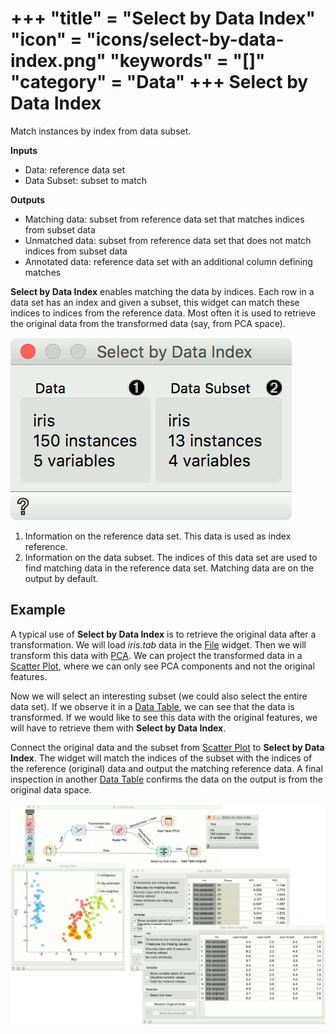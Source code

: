 +++
"title" = "Select by Data Index"
"icon" = "icons/select-by-data-index.png"
"keywords" = "[]"
"category" = "Data"
+++
Select by Data Index
====================

Match instances by index from data subset.

**Inputs**

- Data: reference data set
- Data Subset: subset to match

**Outputs**

- Matching data: subset from reference data set that matches indices from subset data
- Unmatched data: subset from reference data set that does not match indices from subset data
- Annotated data: reference data set with an additional column defining matches

**Select by Data Index** enables matching the data by indices. Each row in a data set has an index and given a subset, this widget can match these indices to indices from the reference data. Most often it is used to retrieve the original data from the transformed data (say, from PCA space).

![](/images/data/Select-by-Data-Index-stamped.png)

1. Information on the reference data set. This data is used as index reference.
2. Information on the data subset. The indices of this data set are used to find matching data in the reference data set. Matching data are on the output by default.

Example
-------

A typical use of **Select by Data Index** is to retrieve the original data after a transformation. We will load *iris.tab* data in the [File](/widget-catalog/data/file) widget. Then we will transform this data with [PCA](/widget-catalog/unsupervised/pca). We can project the transformed data in a [Scatter Plot](/widget-catalog/visualize/scatterplot), where we can only see PCA components and not the original features.

Now we will select an interesting subset (we could also select the entire data set). If we observe it in a [Data Table](/widget-catalog/data/datatable), we can see that the data is transformed. If we would like to see this data with the original features, we will have to retrieve them with **Select by Data Index**.

Connect the original data and the subset from [Scatter Plot](/widget-catalog/visualize/scatterplot) to **Select by Data Index**. The widget will match the indices of the subset with the indices of the reference (original) data and output the matching reference data. A final inspection in another [Data Table](/widget-catalog/data/datatable) confirms the data on the output is from the original data space.

![](/images/data/Select-by-Data-Index-Example1.png)
